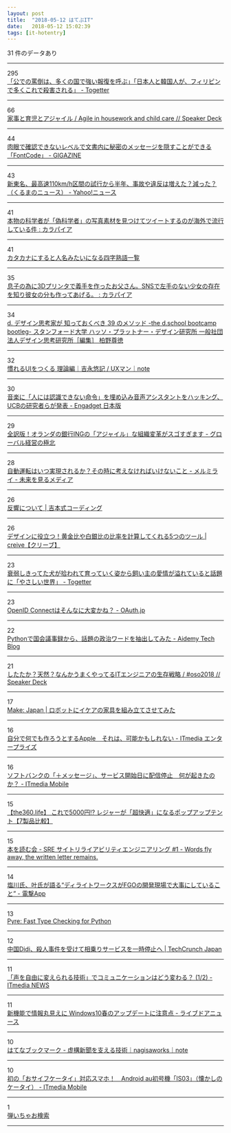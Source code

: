 ```yaml
---
layout: post
title:  "2018-05-12 はてぶIT"
date:   2018-05-12 15:02:39
tags: [it-hotentry]
---
```

31 件のデータあり

<hr><div class="row">
<div class="col-1"><span class="badge badge-pill badge-success h2">295</span></div>
<div class="col-11"><a href='https://togetter.com/li/1226566' target='_blank'>「公での罵倒は、多くの国で強い報復を呼ぶ」「日本人と韓国人が、フィリピンで多くこれで殺害される」 - Togetter</a></div>
</div>
<hr>
<div class="row">
<div class="col-1"><span class="badge badge-pill badge-success h2">66</span></div>
<div class="col-11"><a href='https://speakerdeck.com/yoshikiiida/agile-in-housework-and-child-care' target='_blank'>家事と育児とアジャイル / Agile in housework and child care // Speaker Deck</a></div>
</div>
<hr>
<div class="row">
<div class="col-1"><span class="badge badge-pill badge-success h2">44</span></div>
<div class="col-11"><a href='https://gigazine.net/news/20180511-fontcode/' target='_blank'>肉眼で確認できないレベルで文書内に秘密のメッセージを隠すことができる「FontCode」 - GIGAZINE</a></div>
</div>
<hr>
<div class="row">
<div class="col-1"><span class="badge badge-pill badge-success h2">43</span></div>
<div class="col-11"><a href='https://headlines.yahoo.co.jp/hl?a=20180511-00010003-kurumans-bus_all' target='_blank'>新東名、最高速110km/h区間の試行から半年、事故や違反は増えた？減った？（くるまのニュース） - Yahoo!ニュース</a></div>
</div>
<hr>
<div class="row">
<div class="col-1"><span class="badge badge-pill badge-success h2">41</span></div>
<div class="col-11"><a href='http://karapaia.com/archives/52259205.html' target='_blank'>本物の科学者が「偽科学者」の写真素材を見つけてツイートするのが海外で流行している件 : カラパイア</a></div>
</div>
<hr>
<div class="row">
<div class="col-1"><span class="badge badge-pill badge-success h2">41</span></div>
<div class="col-11"><a href='https://anond.hatelabo.jp/20180511155651' target='_blank'>カタカナにすると人名みたいになる四字熟語一覧</a></div>
</div>
<hr>
<div class="row">
<div class="col-1"><span class="badge badge-pill badge-success h2">35</span></div>
<div class="col-11"><a href='http://karapaia.com/archives/52259366.html' target='_blank'>息子の為に3Dプリンタで義手を作ったお父さん。SNSで左手のない少女の存在を知り彼女の分も作ってあげる。 : カラパイア</a></div>
</div>
<hr>
<div class="row">
<div class="col-1"><span class="badge badge-pill badge-success h2">34</span></div>
<div class="col-11"><a href='https://designthinking.or.jp/swfu/d/bootleg2.0.pdf' target='_blank'>d. デザイン思考家が 知っておくべき 39 のメソッド -the d.school bootcamp bootleg- スタンフォード大学 ハッソ・プラットナー・デザイン研究所 一般社団法人デザイン思考研究所［編集］ 柏野尊徳</a></div>
</div>
<hr>
<div class="row">
<div class="col-1"><span class="badge badge-pill badge-success h2">32</span></div>
<div class="col-11"><a href='https://note.mu/uxman/n/n824764ef5634' target='_blank'>慣れるUIをつくる 理論編｜吉永悠記 / UXマン｜note</a></div>
</div>
<hr>
<div class="row">
<div class="col-1"><span class="badge badge-pill badge-success h2">30</span></div>
<div class="col-11"><a href='https://japanese.engadget.com/2018/05/11/ucb/' target='_blank'>音楽に「人には認識できない命令」を埋め込み音声アシスタントをハッキング、UCBの研究者らが発表 - Engadget 日本版</a></div>
</div>
<hr>
<div class="row">
<div class="col-1"><span class="badge badge-pill badge-success h2">29</span></div>
<div class="col-11"><a href='http://globalbiz.hatenablog.com/entry/2018/05/11/152110' target='_blank'>全訳版！オランダの銀行INGの「アジャイル」な組織変革がスゴすぎます - グローバル経営の極北</a></div>
</div>
<hr>
<div class="row">
<div class="col-1"><span class="badge badge-pill badge-success h2">28</span></div>
<div class="col-11"><a href='http://www.mermirai.com/entry/autonomous_cars' target='_blank'>自動運転はいつ実現されるか？その時に考えなければいけないこと - メルミライ - 未来を見るメディア</a></div>
</div>
<hr>
<div class="row">
<div class="col-1"><span class="badge badge-pill badge-success h2">26</span></div>
<div class="col-11"><a href='http://tsudoi.org/guide/about/index2.html' target='_blank'>反響について | 吉本式コーディング</a></div>
</div>
<hr>
<div class="row">
<div class="col-1"><span class="badge badge-pill badge-success h2">26</span></div>
<div class="col-11"><a href='https://creive.me/archives/2156/' target='_blank'>デザインに役立つ！黄金比や白銀比の比率を計算してくれる5つのツール | creive【クリーブ】</a></div>
</div>
<hr>
<div class="row">
<div class="col-1"><span class="badge badge-pill badge-success h2">23</span></div>
<div class="col-11"><a href='https://togetter.com/li/1226482' target='_blank'>衰弱しきってた犬が拾われて育っていく姿から飼い主の愛情が溢れていると話題に「やさしい世界」 - Togetter</a></div>
</div>
<hr>
<div class="row">
<div class="col-1"><span class="badge badge-pill badge-success h2">23</span></div>
<div class="col-11"><a href='https://oauth.jp/blog/2016/02/24/is-openid-connect-far-from-oauth2/' target='_blank'>OpenID Connectはそんなに大変かね？ - OAuth.jp</a></div>
</div>
<hr>
<div class="row">
<div class="col-1"><span class="badge badge-pill badge-success h2">22</span></div>
<div class="col-11"><a href='http://blog.aidemy.net/entry/2018/05/11/162024' target='_blank'>Pythonで国会議事録から、話題の政治ワードを抽出してみた - Aidemy Tech Blog</a></div>
</div>
<hr>
<div class="row">
<div class="col-1"><span class="badge badge-pill badge-success h2">21</span></div>
<div class="col-11"><a href='https://speakerdeck.com/jnchito/number-oso2018' target='_blank'>したたか？天然？なんかうまくやってるITエンジニアの生存戦略 / #oso2018 // Speaker Deck</a></div>
</div>
<hr>
<div class="row">
<div class="col-1"><span class="badge badge-pill badge-success h2">17</span></div>
<div class="col-11"><a href='http://makezine.jp/blog/2018/05/watch-robots-attempt-assemble-ikea-furniture.html' target='_blank'>Make: Japan | ロボットにイケアの家具を組み立てさせてみた</a></div>
</div>
<hr>
<div class="row">
<div class="col-1"><span class="badge badge-pill badge-success h2">16</span></div>
<div class="col-11"><a href='http://www.itmedia.co.jp/enterprise/articles/1805/11/news059.html' target='_blank'>自分で何でも作ろうとするApple　それは、可能かもしれない - ITmedia エンタープライズ</a></div>
</div>
<hr>
<div class="row">
<div class="col-1"><span class="badge badge-pill badge-success h2">16</span></div>
<div class="col-11"><a href='http://www.itmedia.co.jp/mobile/articles/1805/11/news142.html' target='_blank'>ソフトバンクの「＋メッセージ」、サービス開始日に配信停止　何が起きたのか？ - ITmedia Mobile</a></div>
</div>
<hr>
<div class="row">
<div class="col-1"><span class="badge badge-pill badge-success h2">15</span></div>
<div class="col-11"><a href='http://the360.life/U1301.doit?id=3340' target='_blank'>【the360.life】 これで5000円!? レジャーが「超快適」になるポップアップテント【7製品比較】</a></div>
</div>
<hr>
<div class="row">
<div class="col-1"><span class="badge badge-pill badge-success h2">15</span></div>
<div class="col-11"><a href='http://tomomii.hatenablog.com/entry/2018/05/08/234610' target='_blank'>本を読む会 - SRE サイトリライアビリティエンジニアリング #1 - Words fly away, the written letter remains.</a></div>
</div>
<hr>
<div class="row">
<div class="col-1"><span class="badge badge-pill badge-success h2">14</span></div>
<div class="col-11"><a href='http://dengekionline.com/elem/000/001/722/1722741/' target='_blank'>塩川氏、叶氏が語る“ディライトワークスがFGOの開発現場で大事にしていること” - 電撃App</a></div>
</div>
<hr>
<div class="row">
<div class="col-1"><span class="badge badge-pill badge-success h2">13</span></div>
<div class="col-11"><a href='https://www.facebook.com/notes/protect-the-graph/pyre-fast-type-checking-for-python/2048520695388071/' target='_blank'>Pyre: Fast Type Checking for Python</a></div>
</div>
<hr>
<div class="row">
<div class="col-1"><span class="badge badge-pill badge-success h2">12</span></div>
<div class="col-11"><a href='https://jp.techcrunch.com/2018/05/12/2018-05-11-didi-chuxing-suspends-its-carpooling-service/' target='_blank'>中国Didi、殺人事件を受けて相乗りサービスを一時停止へ | TechCrunch Japan</a></div>
</div>
<hr>
<div class="row">
<div class="col-1"><span class="badge badge-pill badge-success h2">11</span></div>
<div class="col-11"><a href='http://www.itmedia.co.jp/news/articles/1805/12/news018.html' target='_blank'>「声を自由に変えられる技術」でコミュニケーションはどう変わる？ (1/2) - ITmedia NEWS</a></div>
</div>
<hr>
<div class="row">
<div class="col-1"><span class="badge badge-pill badge-success h2">11</span></div>
<div class="col-11"><a href='http://news.livedoor.com/article/detail/14700947/' target='_blank'>新機能で情報丸見えに Windows10春のアップデートに注意点 - ライブドアニュース</a></div>
</div>
<hr>
<div class="row">
<div class="col-1"><span class="badge badge-pill badge-success h2">10</span></div>
<div class="col-11"><a href='http://b.hatena.ne.jp/entry/s/note.mu/arar/n/ne5eea37855f0' target='_blank'>はてなブックマーク - 虚構新聞を支える技術｜nagisaworks｜note</a></div>
</div>
<hr>
<div class="row">
<div class="col-1"><span class="badge badge-pill badge-success h2">10</span></div>
<div class="col-11"><a href='http://www.itmedia.co.jp/mobile/articles/1805/12/news010.html' target='_blank'>初の「おサイフケータイ」対応スマホ！　Android au初号機「IS03」（懐かしのケータイ） - ITmedia Mobile</a></div>
</div>
<hr>
<div class="row">
<div class="col-1"><span class="badge badge-pill badge-success h2">1</span></div>
<div class="col-11"><a href='http://melodysearch.y2lab.com/melodySearch.html?MB_iframe=true&width=810&height=545' target='_blank'>弾いちゃお検索</a></div>
</div>
<hr>
